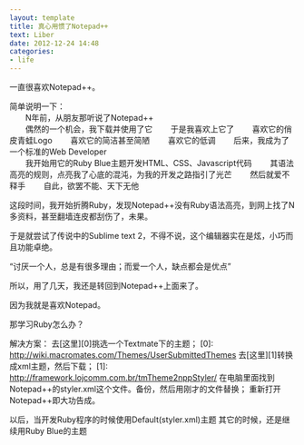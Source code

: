 ```yaml
---
layout: template
title: 真心用惯了Notepad++
text: Liber
date: 2012-12-24 14:48
categories:
- life
---
```


一直很喜欢Notepad++。  

简单说明一下：  
　　N年前，从朋友那听说了Notepad++  
　　偶然的一个机会，我下载并使用了它
　　于是我喜欢上它了
　　喜欢它的俏皮青蛙Logo
　　喜欢它的简洁甚至简陋
　　喜欢它的低调
　　后来，我成为了一个标准的Web Developer  
　　我开始用它的Ruby Blue主题开发HTML、CSS、Javascript代码
　　其语法高亮的规则，点亮我了心底的混沌，为我的开发之路指引了光芒
　　然后就爱不释手
　　自此，欲罢不能、天下无他
  
这段时间，我开始折腾Ruby，发现Notepad++没有Ruby语法高亮，到网上找了N多资料，甚至翻墙连皮都刮伤了，未果。

于是就尝试了传说中的Sublime text 2，不得不说，这个编辑器实在是炫，小巧而且功能卓绝。

“讨厌一个人，总是有很多理由；而爱一个人，缺点都会是优点”

所以，用了几天，我还是转回到Notepad++上面来了。

因为我就是喜欢Notepad。

那学习Ruby怎么办？

解决方案：
去[这里][0]挑选一个Textmate下的主题；
[0]: http://wiki.macromates.com/Themes/UserSubmittedThemes
去[这里][1]转换成xml主题，然后下载；
[1]: http://framework.lojcomm.com.br/tmTheme2nppStyler/
在电脑里面找到Notepad++的styler.xml这个文件。备份，然后用刚才的文件替换；
重新打开Notepad++即大功告成。

以后，当开发Ruby程序的时候使用Default(styler.xml)主题
其它的时候，还是继续用Ruby Blue的主题


